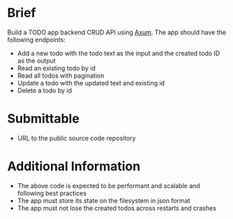 # Brief

Build a TODO app backend CRUD API using [Axum](https://github.com/tokio-rs/axum). The app should have the following endpoints:

- Add a new todo with the todo text as the input and the created todo ID as the output
- Read an existing todo by id
- Read all todos with pagination
- Update a todo with the updated text and existing id
- Delete a todo by id

# Submittable

- URL to the public source code repository

# Additional Information

- The above code is expected to be performant and scalable and following best practices
- The app must store its state on the filesystem in json format
- The app must not lose the created todos across restarts and crashes
